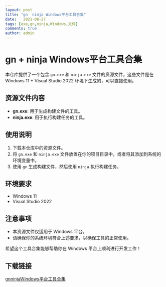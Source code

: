 ```yaml
---
layout: post
title: "gn  ninja Windows平台工具合集"
date:   2021-08-27
tags: [exe,gn,ninja,Windows,文件]
comments: true
author: admin
---
```

# gn + ninja Windows平台工具合集

本仓库提供了一个包含 `gn.exe` 和 `ninja.exe` 文件的资源文件，这些文件是在 Windows 11 + Visual Studio 2022 环境下生成的，可以直接使用。

## 资源文件内容

- **gn.exe**: 用于生成构建文件的工具。
- **ninja.exe**: 用于执行构建任务的工具。

## 使用说明

1. 下载本仓库中的资源文件。
2. 将 `gn.exe` 和 `ninja.exe` 文件放置在你的项目目录中，或者将其添加到系统的环境变量中。
3. 使用 `gn` 生成构建文件，然后使用 `ninja` 执行构建任务。

## 环境要求

- Windows 11
- Visual Studio 2022

## 注意事项

- 本资源文件仅适用于 Windows 平台。
- 请确保你的系统环境符合上述要求，以确保工具的正常使用。

希望这个工具合集能够帮助你在 Windows 平台上顺利进行开发工作！

## 下载链接

[gnninjaWindows平台工具合集](https://pan.quark.cn/s/f96a4a0ea971)